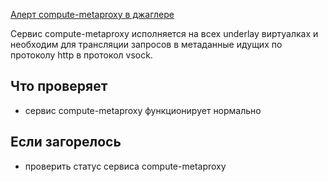 [Алерт compute-metaproxy в джаглере](https://juggler.yandex-team.ru/aggregate_checks/?query=service%3Dcompute-metaproxy)

Сервис compute-metaproxy исполняется на всех underlay виртуалках и необходим для трансляции запросов в метаданные идущих по протоколу http в протокол vsock.

## Что проверяет

- сервис compute-metaproxy функционирует нормально

## Если загорелось

- проверить статус сервиса compute-metaproxy
